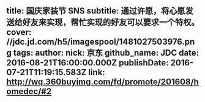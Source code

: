 title: 国庆家装节 SNS
subtitle: 通过许愿，将心愿发送给好友来实现，帮忙实现的好友可以要求一个特权。
cover: //jdc.jd.com/h5/imagespool/1481027503976.png
tags:
author:
  nick: 京东
  github_name: JDC
date: 2016-08-21T16:00:00.000Z
publishDate: 2016-07-21T11:19:15.583Z
link: http://wq.360buyimg.com/fd/promote/201608/homedec/#2
---
